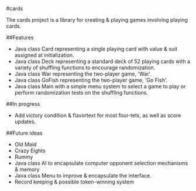 #cards

The cards project is a library for creating & playing games involving playing cards.

##Features

- Java class Card representing a single playing card with value & suit assigned at initialization.
- Java class Deck representing a standard deck of 52 playing cards with a variety of shuffling functions to encourage randomization.
- Java class War representing the two-player game, 'War'.
- Java class GoFish representing the two-player game, 'Go Fish'.
- Java class Main with a simple menu system to select a game to play or perform randomization tests on the shuffling functions.

##In progress
- Add victory condition & flavortext for most four-tets, as well as score updates.

##Future ideas
- Old Maid
- Crazy Eights
- Rummy
- Java class AI to encapsulate computer opponent selection mechanisms & memory
- Java class Menu to improve & encapsulate the interface.
- Record keeping & possible token-winning system

